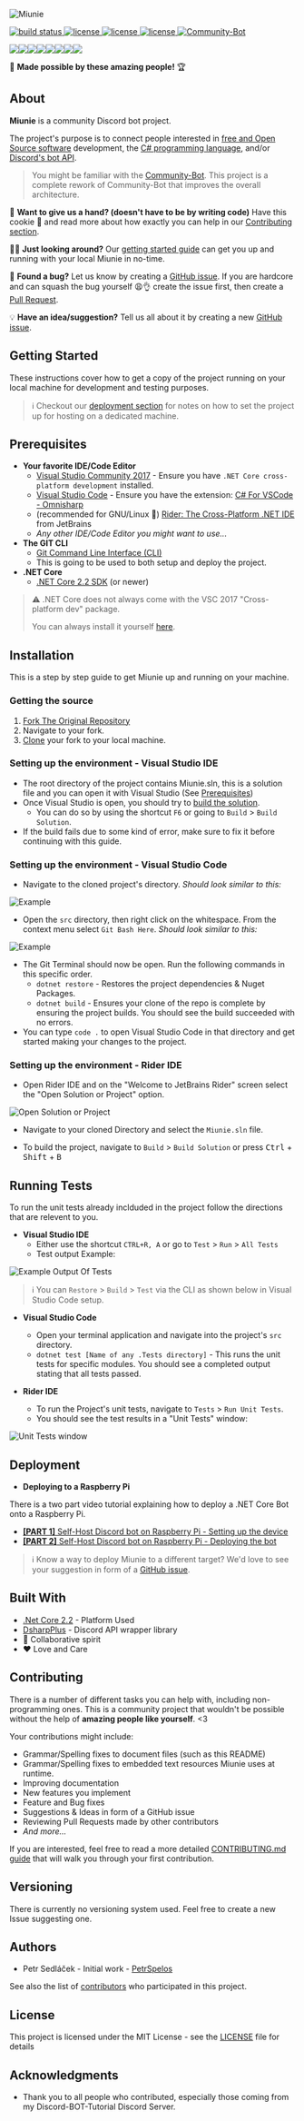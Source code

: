 ![Miunie](https://i.imgur.com/h2PjgF6.png)

<a href="https://ci.appveyor.com/project/discord-bot-tutorial/miunie">
  <img src="https://ci.appveyor.com/api/projects/status/cpaukw10ih35jl69?svg=true" alt="build status">
</a>
<a href="https://github.com/discord-bot-tutorial/Miunie/graphs/contributors">
  <img src="https://img.shields.io/github/contributors/discord-bot-tutorial/Miunie.svg" alt="license">
</a>
<a href="https://discord.gg/cGhEZuk">
  <img src="https://img.shields.io/discord/377879473158356992.svg" alt="license">
</a>
<a href="https://github.com/discord-bot-tutorial/Miunie/blob/master/LICENSE">
  <img src="https://img.shields.io/badge/license-MIT-blue.svg" alt="license">
</a>
<a href="https://discordbots.org/bot/411505318124847114" >
  <img src="https://discordbots.org/api/widget/status/411505318124847114.svg" alt="Community-Bot" />
</a>

[![](https://sourcerer.io/fame/petrspelos/discord-bot-tutorial/Miunie/images/0)](https://sourcerer.io/fame/petrspelos/discord-bot-tutorial/Miunie/links/0)[![](https://sourcerer.io/fame/petrspelos/discord-bot-tutorial/Miunie/images/1)](https://sourcerer.io/fame/petrspelos/discord-bot-tutorial/Miunie/links/1)[![](https://sourcerer.io/fame/petrspelos/discord-bot-tutorial/Miunie/images/2)](https://sourcerer.io/fame/petrspelos/discord-bot-tutorial/Miunie/links/2)[![](https://sourcerer.io/fame/petrspelos/discord-bot-tutorial/Miunie/images/3)](https://sourcerer.io/fame/petrspelos/discord-bot-tutorial/Miunie/links/3)[![](https://sourcerer.io/fame/petrspelos/discord-bot-tutorial/Miunie/images/4)](https://sourcerer.io/fame/petrspelos/discord-bot-tutorial/Miunie/links/4)[![](https://sourcerer.io/fame/petrspelos/discord-bot-tutorial/Miunie/images/5)](https://sourcerer.io/fame/petrspelos/discord-bot-tutorial/Miunie/links/5)[![](https://sourcerer.io/fame/petrspelos/discord-bot-tutorial/Miunie/images/6)](https://sourcerer.io/fame/petrspelos/discord-bot-tutorial/Miunie/links/6)[![](https://sourcerer.io/fame/petrspelos/discord-bot-tutorial/Miunie/images/7)](https://sourcerer.io/fame/petrspelos/discord-bot-tutorial/Miunie/links/7)

💖 **Made possible by these amazing people!** 🏆

## About

**Miunie** is a community Discord bot project.

The project's purpose is to connect people interested in 
[free and Open Source software](https://en.wikipedia.org/wiki/Free_and_open-source_software) development, the 
[C# programming language](https://en.wikipedia.org/wiki/C_Sharp_%28programming_language%29), and/or 
[Discord's bot API](https://discordapp.com/developers/docs/intro).

> You might be familiar with the [Community-Bot](https://github.com/discord-bot-tutorial/Community-Discord-BOT). This project is a complete rework of Community-Bot that improves the overall architecture.

🤠 **Want to give us a hand? (doesn't have to be by writing code)** Have this cookie 🍪 and read more about how exactly you can help in our [Contributing section](#contributing).

👩‍💻 **Just looking around?** Our [getting started guide](#getting-started) can get you up and running with your local Miunie in no-time.

🐛 **Found a bug?** Let us know by creating a [GitHub issue](https://github.com/discord-bot-tutorial/Miunie/issues/new). If you are hardcore and can squash the bug yourself 😩👌 create the issue first, then create a [Pull Request](https://help.github.com/en/articles/about-pull-requests).

💡 **Have an idea/suggestion?** Tell us all about it by creating a new [GitHub issue](https://github.com/discord-bot-tutorial/Miunie/issues/new).

## Getting Started

These instructions cover how to get a copy of the project running on your local machine for development and testing purposes.

> ℹ️ Checkout our [deployment section](#deployment) for notes on how to set the project up for hosting on a dedicated machine.

## Prerequisites

- **Your favorite IDE/Code Editor**
  - [Visual Studio Community 2017](https://www.visualstudio.com/thank-you-downloading-visual-studio/?sku=Community&rel=15) - Ensure you have `.NET Core cross-platform development` installed.
  - [Visual Studio Code](https://code.visualstudio.com/) - Ensure you have the extension: [C# For VSCode - Omnisharp](https://marketplace.visualstudio.com/items?itemName=ms-vscode.csharp)
  - (recommended for GNU/Linux :penguin:) [Rider: The Cross-Platform .NET IDE](https://www.jetbrains.com/rider/) from JetBrains
  - _Any other IDE/Code Editor you might want to use..._
- **The GIT CLI**
  - [Git Command Line Interface (CLI)](https://git-scm.com/downloads)
  - This is going to be used to both setup and deploy the project.
- **.NET Core**
  - [.NET Core 2.2 SDK](https://dotnet.microsoft.com/download) (or newer)

> :warning: .NET Core does not always come with the VSC 2017 "Cross-platform dev" package.
>
> You can always install it yourself [here](https://dotnet.microsoft.com/download).

## Installation

This is a step by step guide to get Miunie up and running on your machine.

### Getting the source

1. [Fork The Original Repository](https://help.github.com/articles/fork-a-repo/)
2. Navigate to your fork.
3. [Clone](https://help.github.com/articles/cloning-a-repository/) your fork to your local machine.

### Setting up the environment - Visual Studio IDE

- The root directory of the project contains Miunie.sln, this is a solution file and you can open it with Visual Studio (See [Prerequisites](#Prerequisites))
- Once Visual Studio is open, you should try to [build the solution](https://docs.microsoft.com/en-us/visualstudio/ide/building-and-cleaning-projects-and-solutions-in-visual-studio?view=vs-2017).
  - You can do so by using the shortcut `F6` or going to `Build` > `Build Solution`.
- If the build fails due to some kind of error, make sure to fix it before continuing with this guide.

### Setting up the environment - Visual Studio Code

- Navigate to the cloned project's directory. _Should look similar to this:_

![Example](https://i.gyazo.com/57b6aecdb110529c7e61cee7db5b0757.png)
- Open the `src` directory, then right click on the whitespace. From the context menu select `Git Bash Here`. _Should look similar to this:_

![Example](https://i.gyazo.com/57f3233e7ca1a488fbdef8a855a750f9.png)
- The Git Terminal should now be open. Run the following commands in this specific order.
  - `dotnet restore` - Restores the project dependencies & Nuget Packages.
  - `dotnet build` - Ensures your clone of the repo is complete by ensuring the project builds. You should see the build succeeded with no errors.
- You can type `code .` to open Visual Studio Code in that directory and get started making your changes to the project.

### Setting up the environment - Rider IDE

- Open Rider IDE and on the "Welcome to JetBrains Rider" screen select the "Open Solution or Project" option.

![Open Solution or Project](https://i.imgur.com/BcDD0AQ.png)

- Navigate to your cloned Directory and select the `Miunie.sln` file.

- To build the project, navigate to `Build` > `Build Solution` or press <kbd>Ctrl</kbd> + <kbd>Shift</kbd> + <kbd>B</kbd>

## Running Tests

To run the unit tests already inclduded in the project follow the directions that are relevent to you.

- **Visual Studio IDE**
  - Either use the shortcut `CTRL+R, A` or go to `Test` > `Run` > `All Tests` 
  - Test output Example:
  
![Example Output Of Tests](https://i.gyazo.com/da85fac25967d0f740cfa7c91a2fb182.png)

> ℹ️ You can `Restore` > `Build` > `Test` via the CLI as shown below in Visual Studio Code setup.

- **Visual Studio Code**
  - Open your terminal application and navigate into the project's `src` directory.
  - `dotnet test [Name of any .Tests directory]` - This runs the unit tests for specific modules. You should see a completed output stating that all tests passed.

- **Rider IDE**
  - To run the Project's unit tests, navigate to `Tests` > `Run Unit Tests`.
  - You should see the test results in a "Unit Tests" window:

![Unit Tests window](https://i.imgur.com/xmjEbK7.png)

## Deployment

- **Deploying to a Raspberry Pi**

There is a two part video tutorial explaining how to deploy a .NET Core Bot onto a Raspberry Pi.
  - [**[PART 1]** Self-Host Discord bot on Raspberry Pi - Setting up the device](https://www.youtube.com/watch?v=JWXbIUETYY8)
  - [**[PART 2]** Self-Host Discord bot on Raspberry Pi - Deploying the bot](https://www.youtube.com/watch?v=O6ffnRcW9DM)

> ℹ️ Know a way to deploy Miunie to a different target? We'd love to see your suggestion in form of a [GitHub issue](https://github.com/discord-bot-tutorial/Miunie/issues/new).

## Built With

- [.Net Core 2.2](https://dotnet.microsoft.com/download/dotnet-core/2.2) - Platform Used
- [DsharpPlus](https://github.com/DSharpPlus/DSharpPlus) - Discord API wrapper library
- 💙 Collaborative spirit
- ❤️ Love and Care

## Contributing

There is a number of different tasks you can help with, including non-programming ones. This is a community project that wouldn't be possible without the help of **amazing people like yourself**. <3

Your contributions might include:
- Grammar/Spelling fixes to document files (such as this README)
- Grammar/Spelling fixes to embedded text resources Miunie uses at runtime.
- Improving documentation
- New features you implement
- Feature and Bug fixes
- Suggestions & Ideas in form of a GitHub issue
- Reviewing Pull Requests made by other contributors
- _And more..._

If you are interested, feel free to read a more detailed [CONTRIBUTING.md guide](CONTRIBUTING.md) that will walk you through your first contribution.

## Versioning

There is currently no versioning system used. Feel free to create a new Issue suggesting one.

## Authors

- Petr Sedláček - Initial work - [PetrSpelos](https://github.com/petrspelos)

See also the list of [contributors](https://github.com/discord-bot-tutorial/Miunie/graphs/contributors) who participated in this project.

## License

This project is licensed under the MIT License - see the [LICENSE](https://github.com/discord-bot-tutorial/Miunie/blob/master/LICENSE) file for details

## Acknowledgments

- Thank you to all people who contributed, especially those coming from my Discord-BOT-Tutorial Discord Server.

